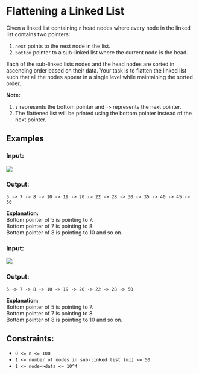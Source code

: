 # Flattening a Linked List

Given a linked list containing `n` head nodes where every node in the linked list contains two pointers:
1. `next` points to the next node in the list.
2. `bottom` pointer to a sub-linked list where the current node is the head.

Each of the sub-linked lists nodes and the head nodes are sorted in ascending order based on their data. Your task is to flatten the linked list such that all the nodes appear in a single level while maintaining the sorted order.

**Note:**
1. `↓` represents the bottom pointer and `->` represents the next pointer.
2. The flattened list will be printed using the bottom pointer instead of the next pointer.

## Examples

### Input:
![](https://media.geeksforgeeks.org/img-practice/prod/addEditProblem/700192/Web/Other/blobid0_1722066129.png)

### Output:
```
5 -> 7 -> 8 -> 10 -> 19 -> 20 -> 22 -> 28 -> 30 -> 35 -> 40 -> 45 -> 50
```
**Explanation:**  
Bottom pointer of 5 is pointing to 7.  
Bottom pointer of 7 is pointing to 8.  
Bottom pointer of 8 is pointing to 10 and so on.

### Input:
![](https://media.geeksforgeeks.org/img-practice/prod/addEditProblem/700192/Web/Other/blobid1_1722066171.png)

### Output:
```
5 -> 7 -> 8 -> 10 -> 19 -> 20 -> 22 -> 28 -> 50
```
**Explanation:**  
Bottom pointer of 5 is pointing to 7.  
Bottom pointer of 7 is pointing to 8.  
Bottom pointer of 8 is pointing to 10 and so on.

## Constraints:
- `0 <= n <= 100`
- `1 <= number of nodes in sub-linked list (mi) <= 50`
- `1 <= node->data <= 10^4`